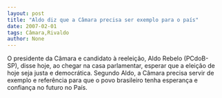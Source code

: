 ```yaml
---
layout: post
title: "Aldo diz que a Câmara precisa ser exemplo para o país"
date: 2007-02-01
tags: Câmara,Rivaldo
author: None
---
```

O presidente da Câmara e candidato à reeleição, Aldo Rebelo (PCdoB-SP),&nbsp;disse hoje, ao chegar na casa parlamentar,&nbsp;esperar que a eleição de hoje seja justa e democrática. 
Segundo Aldo, a Câmara precisa servir de exemplo e referência para que o povo brasileiro tenha esperança e confiança no futuro no País. 